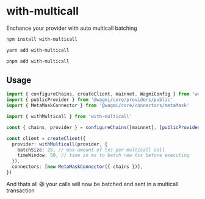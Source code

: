 # with-multicall

Enchance your provider with auto multicall batching

```bash
npm install with-multicall

yarn add with-multicall

pnpm add with-multicall
```

## Usage

```ts
import { configureChains, createClient, mainnet, WagmiConfig } from 'wagmi'
import { publicProvider } from '@wagmi/core/providers/public'
import { MetaMaskConnector } from '@wagmi/core/connectors/metaMask'

import { withMulticall } from 'with-multicall'

const { chains, provider } = configureChains([mainnet], [publicProvider()])

const client = createClient({
  provider: withMulticall(provider, {
    batchSize: 25, // max amount of txs per multicall call
    timeWindow: 50, // time in ms to batch new txs before executing
  }),
  connectors: [new MetaMaskConnector({ chains })],
})
```

And thats all 😆 your calls will now be batched and sent in a multicall transaction
